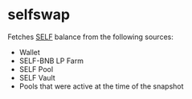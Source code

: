 # selfswap

Fetches [SELF](https://bscscan.com/address/0x7a364484303b38bce7b0ab60a20da8f2f4370129) balance from the following sources:

- Wallet
- SELF-BNB LP Farm
- SELF Pool
- SELF Vault
- Pools that were active at the time of the snapshot
